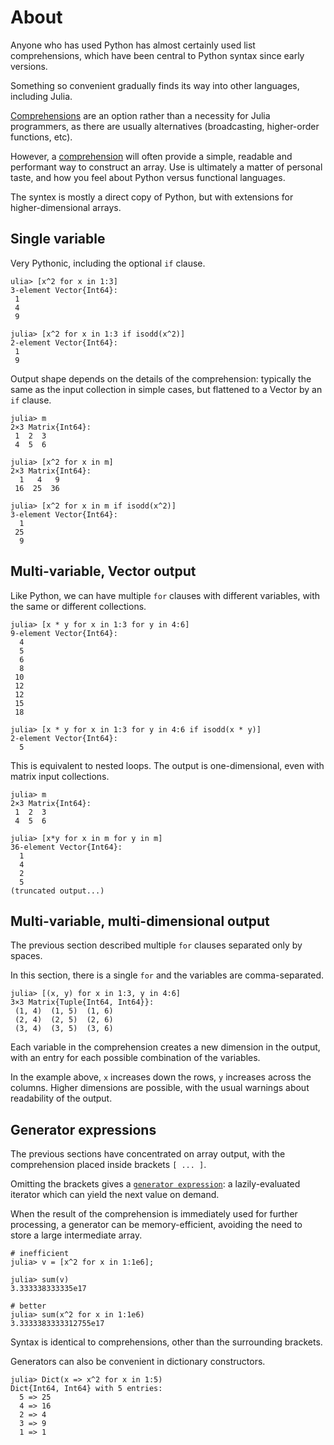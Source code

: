 # About

Anyone who has used Python has almost certainly used list comprehensions, which have been central to Python syntax since early versions.

Something so convenient gradually finds its way into other languages, including Julia.

[Comprehensions][wikibook] are an option rather than a necessity for Julia programmers, as there are usually alternatives (broadcasting, higher-order functions, etc).

However, a [comprehension][comprehensions] will often provide a simple, readable and performant way to construct an array.
Use is ultimately a matter of personal taste, and how you feel about Python versus functional languages.

The syntex is mostly a direct copy of Python, but with extensions for higher-dimensional arrays.

## Single variable

Very Pythonic, including the optional `if` clause.

```julia-repl
ulia> [x^2 for x in 1:3]
3-element Vector{Int64}:
 1
 4
 9

julia> [x^2 for x in 1:3 if isodd(x^2)]
2-element Vector{Int64}:
 1
 9
```

Output shape depends on the details of the comprehension: typically the same as the input collection in simple cases, but flattened to a Vector by an `if` clause.

```julia-repl
julia> m
2×3 Matrix{Int64}:
 1  2  3
 4  5  6

julia> [x^2 for x in m]
2×3 Matrix{Int64}:
  1   4   9
 16  25  36

julia> [x^2 for x in m if isodd(x^2)] 
3-element Vector{Int64}:
  1
 25
  9
```

## Multi-variable, Vector output

Like Python, we can have multiple `for` clauses with different variables, with the same or different collections.

```julia-repl
julia> [x * y for x in 1:3 for y in 4:6]
9-element Vector{Int64}:
  4
  5
  6
  8
 10
 12
 12
 15
 18

julia> [x * y for x in 1:3 for y in 4:6 if isodd(x * y)]
2-element Vector{Int64}:
  5
```

This is equivalent to nested loops.
The output is one-dimensional, even with matrix input collections.

```julia-repl
julia> m
2×3 Matrix{Int64}:
 1  2  3
 4  5  6

julia> [x*y for x in m for y in m]
36-element Vector{Int64}:
  1
  4
  2
  5
(truncated output...)
```

## Multi-variable, multi-dimensional output

The previous section described multiple `for` clauses separated only by spaces.

In this section, there is a single `for` and the variables are comma-separated.

```julia-repl
julia> [(x, y) for x in 1:3, y in 4:6]
3×3 Matrix{Tuple{Int64, Int64}}:
 (1, 4)  (1, 5)  (1, 6)
 (2, 4)  (2, 5)  (2, 6)
 (3, 4)  (3, 5)  (3, 6)
```

Each variable in the comprehension creates a new dimension in the output, with an entry for each possible combination of the variables.

In the example above, `x` increases down the rows, `y` increases across the columns.
Higher dimensions are possible, with the usual warnings about readability of the output.

## Generator expressions

The previous sections have concentrated on array output, with the comprehension placed inside brackets `[ ... ]`.

Omitting the brackets gives a [`generator expression`][generators]: a lazily-evaluated iterator which can yield the next value on demand.

When the result of the comprehension is immediately used for further processing, a generator can be memory-efficient, avoiding the need to store a large intermediate array.

```julia-repl
# inefficient
julia> v = [x^2 for x in 1:1e6];

julia> sum(v)
3.333338333335e17

# better
julia> sum(x^2 for x in 1:1e6)
3.3333383333312755e17
```

Syntax is identical to comprehensions, other than the surrounding brackets.

Generators can also be convenient in dictionary constructors.

```julia-repl
julia> Dict(x => x^2 for x in 1:5)
Dict{Int64, Int64} with 5 entries:
  5 => 25
  4 => 16
  2 => 4
  3 => 9
  1 => 1
```

[comprehensions]: https://docs.julialang.org/en/v1/manual/arrays/#man-comprehensions
[generators]: https://docs.julialang.org/en/v1/manual/arrays/#man-generators
[wikibook]: https://en.wikibooks.org/wiki/Introducing_Julia/Controlling_the_flow#Comprehensions
